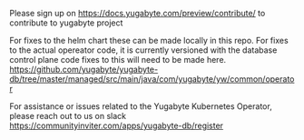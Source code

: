 Please sign up on https://docs.yugabyte.com/preview/contribute/ to contribute to yugabyte project 

For fixes to the helm chart these can be made locally in this repo. 
For fixes to the actual opereator code, it is currently versioned with the database control plane
code fixes to this will need to be made here. 
https://github.com/yugabyte/yugabyte-db/tree/master/managed/src/main/java/com/yugabyte/yw/common/operator

For assistance or issues related to the Yugabyte Kubernetes Operator, please reach out to us on slack 
https://communityinviter.com/apps/yugabyte-db/register

